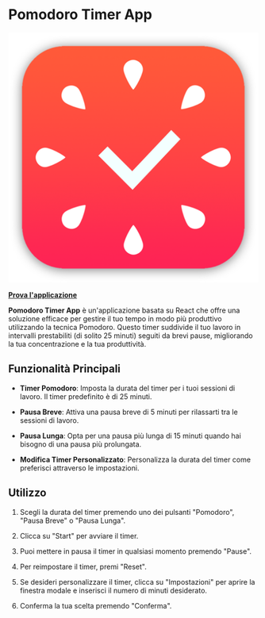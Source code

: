 # Pomodoro Timer App

![Pomodoro Timer](public/pomodoro.png)

**[Prova l'applicazione](https://fastidious-flan-edfaf6.netlify.app)**

**Pomodoro Timer App** è un'applicazione basata su React che offre una soluzione efficace per gestire il tuo tempo in modo più produttivo utilizzando la tecnica Pomodoro. Questo timer suddivide il tuo lavoro in intervalli prestabiliti (di solito 25 minuti) seguiti da brevi pause, migliorando la tua concentrazione e la tua produttività.

## Funzionalità Principali

- **Timer Pomodoro**: Imposta la durata del timer per i tuoi sessioni di lavoro. Il timer predefinito è di 25 minuti.

- **Pausa Breve**: Attiva una pausa breve di 5 minuti per rilassarti tra le sessioni di lavoro.

- **Pausa Lunga**: Opta per una pausa più lunga di 15 minuti quando hai bisogno di una pausa più prolungata.

- **Modifica Timer Personalizzato**: Personalizza la durata del timer come preferisci attraverso le impostazioni.

## Utilizzo

1. Scegli la durata del timer premendo uno dei pulsanti "Pomodoro", "Pausa Breve" o "Pausa Lunga".

2. Clicca su "Start" per avviare il timer.

3. Puoi mettere in pausa il timer in qualsiasi momento premendo "Pause".

4. Per reimpostare il timer, premi "Reset".

5. Se desideri personalizzare il timer, clicca su "Impostazioni" per aprire la finestra modale e inserisci il numero di minuti desiderato.

6. Conferma la tua scelta premendo "Conferma".

